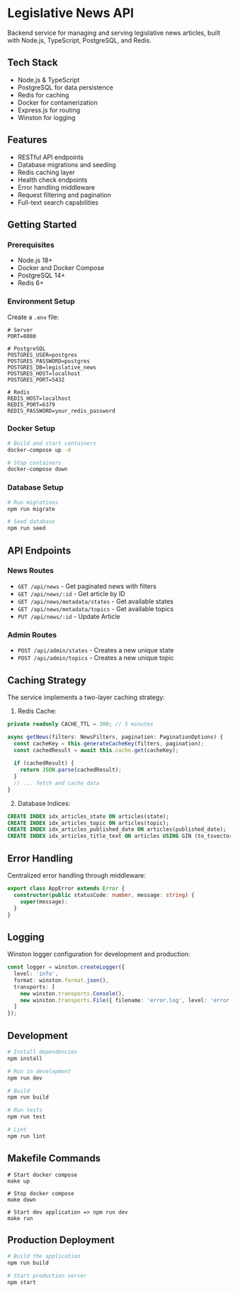 # Legislative News API

Backend service for managing and serving legislative news articles, built with Node.js, TypeScript, PostgreSQL, and Redis.

## Tech Stack

- Node.js & TypeScript
- PostgreSQL for data persistence
- Redis for caching
- Docker for containerization
- Express.js for routing
- Winston for logging

## Features

- RESTful API endpoints
- Database migrations and seeding
- Redis caching layer
- Health check endpoints
- Error handling middleware
- Request filtering and pagination
- Full-text search capabilities

## Getting Started

### Prerequisites

- Node.js 18+
- Docker and Docker Compose
- PostgreSQL 14+
- Redis 6+

### Environment Setup

Create a `.env` file:

```env
# Server
PORT=8080

# PostgreSQL
POSTGRES_USER=postgres
POSTGRES_PASSWORD=postgres
POSTGRES_DB=legislative_news
POSTGRES_HOST=localhost
POSTGRES_PORT=5432

# Redis
REDIS_HOST=localhost
REDIS_PORT=6379
REDIS_PASSWORD=your_redis_password
```

### Docker Setup

```bash
# Build and start containers
docker-compose up -d

# Stop containers
docker-compose down
```

### Database Setup

```bash
# Run migrations
npm run migrate

# Seed database
npm run seed
```

## API Endpoints

### News Routes
- `GET /api/news` - Get paginated news with filters
- `GET /api/news/:id` - Get article by ID
- `GET /api/news/metadata/states` - Get available states
- `GET /api/news/metadata/topics` - Get available topics
- `PUT /api/news/:id` - Update Article

### Admin Routes
- `POST /api/admin/states` - Creates a new unique state
- `POST /api/admin/topics` - Creates a new unique topic



## Caching Strategy

The service implements a two-layer caching strategy:

1. Redis Cache:
```typescript
private readonly CACHE_TTL = 300; // 5 minutes

async getNews(filters: NewsFilters, pagination: PaginationOptions) {
  const cacheKey = this.generateCacheKey(filters, pagination);
  const cachedResult = await this.cache.get(cacheKey);
  
  if (cachedResult) {
    return JSON.parse(cachedResult);
  }
  // ... fetch and cache data
}
```

2. Database Indices:
```sql
CREATE INDEX idx_articles_state ON articles(state);
CREATE INDEX idx_articles_topic ON articles(topic);
CREATE INDEX idx_articles_published_date ON articles(published_date);
CREATE INDEX idx_articles_title_text ON articles USING GIN (to_tsvector('english', title));
```

## Error Handling

Centralized error handling through middleware:

```typescript
export class AppError extends Error {
  constructor(public statusCode: number, message: string) {
    super(message);
  }
}
```

## Logging

Winston logger configuration for development and production:

```typescript
const logger = winston.createLogger({
  level: 'info',
  format: winston.format.json(),
  transports: [
    new winston.transports.Console(),
    new winston.transports.File({ filename: 'error.log', level: 'error' })
  ]
});
```

## Development

```bash
# Install dependencies
npm install

# Run in development
npm run dev

# Build
npm run build

# Run tests
npm run test

# Lint
npm run lint
```

## Makefile Commands
```
# Start docker compose 
make up

# Stop docker compose
make down

# Start dev application => npm run dev
make run
```

## Production Deployment

```bash
# Build the application
npm run build

# Start production server
npm start
```

